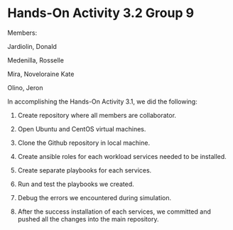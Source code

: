 # Hands-On Activity 3.2 Group 9

Members: 

Jardiolin, Donald

Medenilla, Rosselle

Mira, Noveloraine Kate

Olino, Jeron

In accomplishing the Hands-On Activity 3.1, we did the following:

1. Create repository where all members are collaborator.

2. Open Ubuntu and CentOS virtual machines.

3. Clone the Github repository in local machine.

4. Create ansible roles for each workload services needed to be installed.

5. Create separate playbooks for each services. 

6. Run and test the playbooks we created. 

7. Debug the errors we encountered during simulation.

8. After the success installation of each services, we committed and pushed all the changes into the main repository.
